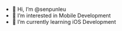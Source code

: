 - 👋 Hi, I’m @senpunleu
- 👀 I’m interested in Mobile Development
- 🌱 I’m currently learning iOS Development

<!---
senpunleu/senpunleu is a ✨ special ✨ repository because its `README.md` (this file) appears on your GitHub profile.
You can click the Preview link to take a look at your changes.
--->
